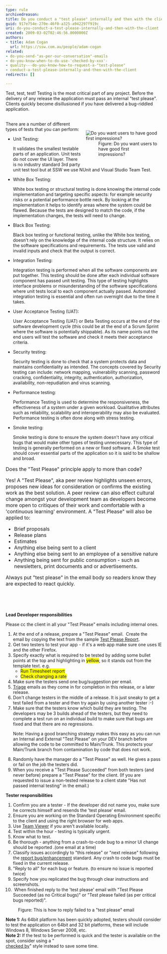 ```yaml
---
type: rule
archivedreason: 
title: Do you conduct a "test please" internally and then with the client?
guid: 917e754e-270e-46f0-a325-a942297f919c
uri: do-you-conduct-a-test-please-internally-and-then-with-the-client
created: 2009-03-02T02:46:56.0000000Z
authors:
- title: Adam Cogan
  url: https://ssw.com.au/people/adam-cogan
related:
- do-you-send-"as-per-our-conversation"-emails
- do-you-know-when-to-do-use-'checked-by-xxx'-
- quality---do-you-know-how-to-request-a-"test-please"
- conduct-a-test-please-internally-and-then-with-the-client
redirects: []

---
```



Test, test, test! Testing is the most critical part of any project. Before the delivery of any release the application must pass an internal &quot;test please&quot;. Clients quickly become disillusioned if you have delivered a bug-riddled application. 
<br><excerpt class='endintro'></excerpt><br>
<dl class="image" style="float&#58;right;padding&#58;15px;width&#58;230px;"><dt><img alt="Do you want users to have good first impressions?" src="/PublishingImages/pic16-TestingDoYouWantThemT.gif" /> </dt>
<dd>Figure&#58; Do you want users to have good first impressions? </dd></dl>
<p>There are a number of different types of tests that you can perform&#58; </p>
<ul><li>Unit Testing&#58; <p>It validates the smallest testable parts of an application. Unit tests do not cover the UI layer. There is no industry standard 3rd party unit test tool but at SSW we use NUnit and Visual Studio Team Test.</p></li>
<li>White Box Testing&#58; <p>White box testing or structural testing is done knowing the internal code implementation and targeting specific aspects&#58; for example security risks or a potential performance bottle neck. By looking at the implementation it helps to identify areas where the system could be flawed. Because the tests are designed to match the code, if the implementation changes, the tests will need to change.</p></li>
<li>Black Box Testing&#58; <p>Black box testing or functional testing, unlike the White box testing, doesn't rely on the knowledge of the internal code structure. It relies on the software specifications and requirements. The tests use valid and invalid inputs and check that the output is correct.</p></li>
<li>Integration Testing&#58; <p>Integration testing is performed when all the software components are put together. This testing&#160;should be&#160;done after each individual software component has passed unit testing. This type of testing highlights interface problems or misunderstanding of the software specifications where unit tests local to each component actually passed. Automated integration testing is essential and often run overnight due to the time it takes.</p></li>
<li>User Acceptance Testing (UAT)&#58; <p>User Acceptance Testing (UAT) or Beta Testing occurs at the end of the software development cycle (this could be at the end of a Scrum Sprint where the software is potentially shippable). As its name points out the end users will test the software and check it meets their acceptance criteria.</p></li>
<li>Security testing&#58; <p>Security testing is done to check that a system protects data and maintains confidentiality as intended. The concepts covered by Security testing can include&#58; network mapping, vulnerability scanning, password cracking, confidentiality, integrity, authentication, authorization, availability, non-repudiation and virus scanning.</p></li>
<li>Performance testing&#58; <p>Performance Testing is used to determine the responsiveness, the effectiveness of a system under a given workload. Qualitative attributes such as reliability, scalability and interoperability may also be evaluated. Performance testing is often done along with stress testing.</p></li>
<li>Smoke testing&#58; <p>Smoke testing is done to ensure the system doesn't have any critical bugs that would make other types of testing unnecessary. This type of testing is generally performed on a new or fixed software. A Smoke test should cover essential parts of the application so it is said to be shallow and broad.</p></li></ul>
<font class="ms-rteCustom-GreyBox" size="+0"><p>Does the &quot;Test Please&quot; principle apply to more than code? </p>
Yes! A &quot;Test Please&quot;, aka peer review highlights unseen errors, proposes new ideas for consideration or confirms the existing work as the best solution. A peer review can also effect cultural change amongst your development team as developers become more open to critiques of their work and comfortable with a 'continuous learning' environment. A &quot;Test Please&quot; will also be applied to&#58; <ul><li>Brief proposals </li>
<li>Release plans </li>
<li>Estimates </li>
<li>Anything else being sent to a client </li>
<li>Anything else being sent to an employee of a sensitive nature </li>
<li>Anything being sent for public consumption - such as newsletters, print documents and or advertisements.</li></ul>
<p>Always put &quot;test please&quot; in the email body so readers know they are expected to react quickly.</p>
&#160;</font> <p>&#160;</p>
<p><strong>Lead Developer responsibilities</strong></p>
<p>Please cc the client in all your &quot;Test Please&quot; emails including internal ones.</p>
<ol><li>At the end of a release, prepare a &quot;Test Please&quot; email.&#160; Create the email&#160;by copying the text from the sample <a href="http&#58;//www.ssw.com.au/ssw/ExtremeEmails/Reports/TestPleaseReport.htm">Test Please Report</a>. </li>
<li>Get two testers to test your app - if it's a web app ​make sure one uses IE and the other Firefox. </li>
<li>Specify exactly what is required to be tested by adding some bullet points at the top and highlighting in <span style="background-color&#58;yellow;background-position&#58;initial initial;">yellow</span>, so it stands out from the template text. e.g.<ul><li><span style="background-color&#58;yellow;background-position&#58;initial initial;">Run Timesheet report</span> </li>
<li><span style="background-color&#58;yellow;background-position&#58;initial initial;">Check changing a rate</span> </li></ul></li>
<li>Make sure the testers send one bug/suggestion per email. </li>
<li><a href="/do-you-send-＂sprint-forecast＂-and-＂sprint-review-retro＂-emails-to-the-client">Triage</a> emails as they come in for completion in this release, or a later release. </li>
<li>Don't change testers in the middle of a release. It is just sneaky to get a test failed from a tester and then try again by using another tester &#58;-) </li>
<li>Make sure that the testers know which build they are testing. The developers may be 3 builds ahead of the testers, but they need to complete a test run on an individual build to make sure that bugs are fixed and that there are no regressions. <p>Note&#58; Having a good branching strategy makes this easy as you can run an Internal and External &quot;Test Please&quot; on your DEV branch before allowing the code to be committed to Main/Trunk. This protects your Main/Trunk branch from contamination by code that does not work.</p></li>
<li>Randomly have the manager do a &quot;Test Please&quot; as well. He gives a pass or fail on the job the testers did. </li>
<li>When you receive a &quot;Test Please Succeeded&quot; from both testers (and never before) prepare a &quot;Test Please&quot; for the client. (If you are requested to issue a non-tested release to a client state &quot;Has not passed internal testing&quot; in the email.) </li></ol>
<p><strong>Tester responsibilities</strong></p>
<ol><li>Confirm you are a tester - If the developer did not name you, make sure he corrects himself and resends the 'test please' email. </li>
<li>Ensure you are working on the Standard Operating Environment specific to the client and using the right browser for web apps. </li>
<li>Use <a href="http&#58;//www.ssw.com.au/ssw/Standards/DeveloperGeneral/networkTools.aspx#TeamViewer">Team Viewer</a> if you aren't available locally. </li>
<li>Test within the hour - testing is typically urgent. </li>
<li>Know what to test. </li>
<li>Be thorough - anything from a crash-to-code bug to a minor UI change should be reported .(one email at a time) </li>
<li>Classify issues accordingly to &quot;this release&quot; or &quot;next release&quot; following the <a href="http&#58;//www.ssw.com.au/ssw/Standards/Support/BugReportOrEnhancement.aspx">report bug/enhancement</a> standard. Any crash to code bugs must be fixed in the current release. </li>
<li>&quot;Reply to all&quot; for each bug or feature. (to ensure no issue is reported twice) </li>
<li>Specify how you replicated the bug through clear instructions and screenshots. </li>
<li>&#160;When finished reply to the 'test please' email with &quot;Test Please Succeeded (as no Critical bugs)&quot; or &quot;Test please failed (as per critical bugs reported)&quot;. </li></ol>
<dl class="goodImage"><dt><img src="/PublishingImages/rulest7.gif" alt="" /> </dt>
<dd>Figure&#58; This is how to reply failed to a &quot;test please&quot; email </dd></dl>
<strong>Note 1&#58; </strong>As 64bit platform has been quickly adopted, testers should consider to test the application on 64bit and 32 bit&#160;platforms, these will include Windows 8, Windows Server 2008, etc. <div><strong>Note 2&#58;&#160;</strong>If the test to be performed is quick and the tester is available on the spot, consider using a &quot;</div><div><a href="/do-you-know-when-to-do-use-checked-by-xxx">checked by</a>&quot; style instead to save some time.<br></div>


